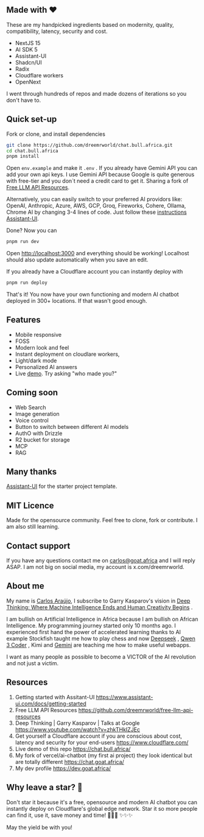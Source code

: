
## Made with :hearts:
These are my handpicked ingredients based on modernity, quality, compatibility, latency, security and cost. 

 - NextJS 15
 - AI SDK 5
 - Assistant-UI
 - Shadcn/UI
 - Radix
 - Cloudflare workers
 - OpenNext

I went through hundreds  of repos and made dozens of iterations so you don't have to.

## Quick set-up 
Fork or clone, and install dependencies
```bash
git clone https://github.com/dreemrworld/chat.bull.africa.git
cd chat.bull.africa 
pnpm install 
```
Open `env.example` and make it `.env` . If you already have Gemini API you can add your own api keys. I use Gemini API because Google is quite generous with free-tier and you don´t need a credit card to get it. Sharing a fork of [Free LLM API Resources](https://github.com/dreemrworld/free-llm-api-resources).  

Alternatively,  you can easily switch to your preferred AI providors like: OpenAI, Anthropic, Azure, AWS, GCP, Groq, Fireworks, Cohere, Ollama, Chrome AI by changing 3-4 lines of code. Just follow these [instructions  Assistant-UI](https://www.assistant-ui.com/docs/getting-started#setup-backend-endpoint).  

Done? Now you can

```bash 
pnpm run dev
```
Open [http://localhost:3000](http://localhost:3000) and everything should be working!  Localhost should also update automatically  when you save an edit. 

If you already have a Cloudflare account you can instantly deploy with
 
```bash 
pnpm run deploy
```
That's it! You now have your own functioning and modern AI chatbot deployed in 300+ locations. If that wasn't good enough.


## Features 

 - Mobile responsive 
 - FOSS
 - Modern look and feel
 - Instant deployment on cloudlare workers,
 - Light/dark mode
 - Personalized AI answers 
 - Live [demo](https://chat.bull.africa/). Try asking  "who made you?"

## Coming soon

 - Web Search
 - Image generation
 - Voice control
 - Button to switch between different AI models 
 - AuthO with Drizzle
 - R2 bucket for storage 
 - MCP
 - RAG
 
## Many thanks
[Assistant-UI](https://github.com/Yonom/assistant-ui) for the starter project template.


## MIT Licence
Made for the opensource community.  Feel free to clone, fork or contribute. I am also still learning. 


## Contact support
If you have any questions contact me on [carlos@goat.africa](mailto:carlos@goat.africa) and I will reply ASAP. I am not big on social media, my account is x.com/dreemrworld.  

## About me
My name is [Carlos Araújo](https://dev.goat.africa/), I subscribe to Garry Kasparov's vision in [Deep Thinking: Where Machine Intelligence Ends and Human Creativity Begins](https://www.amazon.com/Deep-Thinking-Machine-Intelligence-Creativity/dp/161039786X) . 

I am bullish on Artificial Intelligence in Africa because I am bullish on African Intelligence. My programming journey started only 10 months ago. I experienced first hand the power of accelerated learning thanks to AI example Stockfish taught me how to play chess and now [Deepseek](https://chat.deepseek.com/) ,  [Qwen 3 Coder](https://chat.qwen.ai/) , Kimi and [Gemini](https://gemini.google.com/chat) are teaching me how to make useful webapps. 

I want as many people as possible to become a VICTOR of the AI revolution and not just a victim.  

## Resources 
 1.  Getting started with Assitant-UI https://www.assistant-ui.com/docs/getting-started
 2. Free LLM API Resources
https://github.com/dreemrworld/free-llm-api-resources
 3. Deep Thinking | Garry Kasparov | Talks at Google https://www.youtube.com/watch?v=zhkTHkIZJEc
 4. Get yourself a Cloudflare account if you are conscious about cost, latency and security for your end-users https://www.cloudflare.com/
 5. Live demo of this repo https://chat.bull.africa/
 6. My fork of vercel/ai-chatbot (my first ai project) they look identical but are totally different  https://chat.goat.africa/
 7. My dev profile https://dev.goat.africa/

## Why leave a star? :star2:
Don't star it because it's a free, opensource and modern AI chatbot you can instantly deploy on Cloudflare's global edge network. Star it so more people can find it, use it, save money and time! :rocket::rocket::rocket: :sparkles::sparkles::sparkles:

May the yield be with you! 
